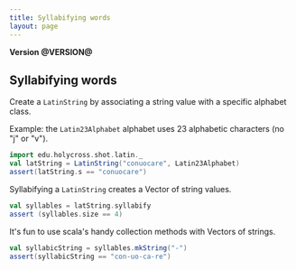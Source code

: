 ```yaml
---
title: Syllabifying words
layout: page
---
```


**Version @VERSION@**


## Syllabifying words

Create a `LatinString` by associating a string value with a specific alphabet class.

Example:  the `Latin23Alphabet` alphabet uses 23 alphabetic characters (no "j" or "v").

```scala mdoc:silent
import edu.holycross.shot.latin._
val latString = LatinString("conuocare", Latin23Alphabet)
assert(latString.s == "conuocare")
```


Syllabifying a `LatinString` creates a Vector of string values.

```scala mdoc:silent
val syllables = latString.syllabify
assert (syllables.size == 4)

```

It's fun to use scala's handy collection methods with Vectors of strings.

```scala mdoc:silent
val syllabicString = syllables.mkString("-")
assert(syllabicString == "con-uo-ca-re")
```
